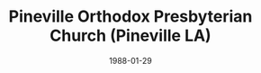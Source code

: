 ---
date: &id001 1988-01-29
end_date: null
location:
  address: 2522 Military Highway
  city: Pineville
  state: LA
minister:
- end: 1999-01-01
  name: Robert Haehl
  start: 1988-01-01
  type: pastor
- end: null
  name: Jack Sawyer
  start: 2000-01-01
  type: pastor
- end: 2005-01-01
  name: Russell Hamilton
  start: 1999-01-01
  type: Evangelist
- end: 2004-01-01
  name: Mark Winder
  start: 2003-01-01
  type: Evangelist
ministers:
- Robert Haehl
- Jack Sawyer
- Russell Hamilton
- Mark Winder
name: Pineville Orthodox Presbyterian Church
names:
- end: null
  name: Pineville Orthodox Presbyterian Church
  start: 1988-01-29
origination_date: *id001
raw_data: "LA Pineville\n\nPineville Orthodox Presbyterian Church  (January 29, 1988\u2013\
  \ )\n\n2522 Military Highway\n\nPastors: Robert Haehl, 1988\u201399\n\nJack Sawyer,\
  \ 2000\u2013\n\nEvangelists: Russell Hamilton, 1999\u20132005\n\nMark Winder, 2003\u2013\
  4"
received_from: MISSING
states:
- LA
status:
  active: true
  end_date: null
  reason: null
  received_from: null
  withdrawal_to: null
title: Pineville Orthodox Presbyterian Church (Pineville LA)

---